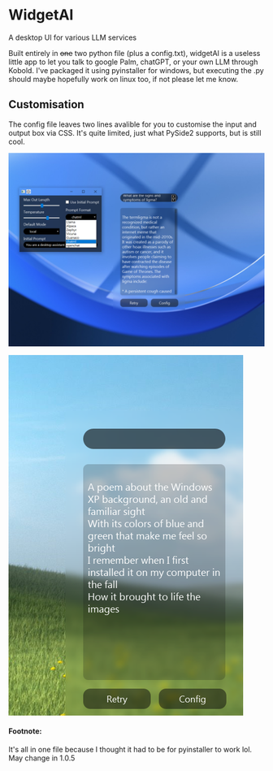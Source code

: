 # WidgetAI
  A desktop UI for various LLM services

Built entirely in ~~one~~ two python file (plus a config.txt), widgetAI is a useless little app to let you talk to google Palm, chatGPT, or your own LLM through Kobold. I've packaged it using pyinstaller for windows, but executing the .py should maybe hopefully work on linux too, if not please let me know. 

## Customisation
The config file leaves two lines avalible for you to customise the input and output box via CSS. It's quite limited, just what PySide2 supports, but is still cool.

![](WidgetAI_1.0.4.png)

![](image.png)


#### Footnote:
It's all in one file because I thought it had to be for pyinstaller to work lol. May change in 1.0.5
